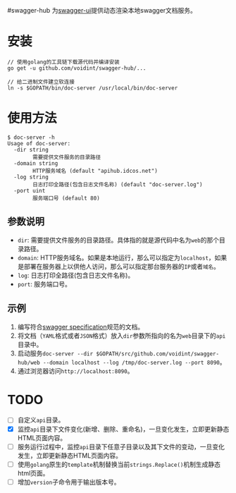 #swagger-hub
为[swagger-ui](https://github.com/swagger-api/swagger-ui)提供动态渲染本地swagger文档服务。

# 安装
```
// 使用golang的工具链下载源代码并编译安装
go get -u github.com/voidint/swagger-hub/...

// 给二进制文件建立软连接
ln -s $GOPATH/bin/doc-server /usr/local/bin/doc-server
```

# 使用方法
```
$ doc-server -h
Usage of doc-server:
  -dir string
    	需要提供文件服务的目录路径
  -domain string
    	HTTP服务域名 (default "apihub.idcos.net")
  -log string
    	日志打印全路径(包含日志文件名称) (default "doc-server.log")
  -port uint
    	服务端口号 (default 80)
```

## 参数说明
- `dir`: 需要提供文件服务的目录路径。具体指的就是源代码中名为`web`的那个目录路径。
- `domain`: HTTP服务域名。如果是本地运行，那么可以指定为`localhost`，如果是部署在服务器上以供他人访问，那么可以指定那台服务器的`IP`或者`域名`。
- `log`: 日志打印全路径(包含日志文件名称)。
- `port`: 服务端口号。

## 示例
1. 编写符合[swagger specification](http://swagger.io/specification/)规范的文档。
1. 将文档（`YAML`格式或者`JSON`格式）放入`dir`参数所指向的名为`web`目录下的`api`目录中。
1. 启动服务`doc-server --dir $GOPATH/src/github.com/voidint/swagger-hub/web --domain localhost --log /tmp/doc-server.log --port 8090`。
1. 通过浏览器访问`http://localhost:8090`。


# TODO
- [ ] 自定义`api`目录。
- [x] 监控`api`目录下文件变化(新增、删除、重命名)，一旦变化发生，立即更新静态HTML页面内容。
- [ ] 服务运行过程中，监控`api`目录下任意子目录以及其下文件的变动，一旦变化发生，立即更新静态HTML页面内容。
- [ ] 使用`golang`原生的`template`机制替换当前`strings.Replace()`机制生成静态html页面。
- [ ] 增加`version`子命令用于输出版本号。
